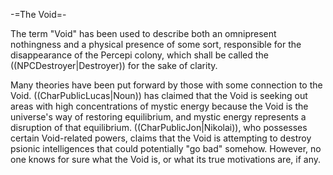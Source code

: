 -=The Void=-

The term &quot;Void&quot; has been used to describe both an omnipresent nothingness and a physical presence of some sort, responsible for the disappearance of the Percepi colony, which shall be called the ((NPCDestroyer|Destroyer)) for the sake of clarity.

Many theories have been put forward by those with some connection to the Void. ((CharPublicLucas|Noun)) has claimed that the Void is seeking out areas with high concentrations of mystic energy because the Void is the universe's way of restoring equilibrium, and mystic energy represents a disruption of that equilibrium. ((CharPublicJon|Nikolai)), who possesses certain Void-related powers, claims that the Void is attempting to destroy psionic intelligences that could potentially &quot;go bad&quot; somehow. However, no one knows for sure what the Void is, or what its true motivations are, if any.
